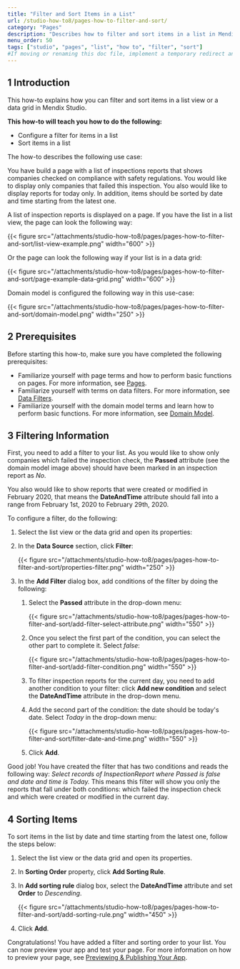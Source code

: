 ```yaml
---
title: "Filter and Sort Items in a List"
url: /studio-how-to8/pages-how-to-filter-and-sort/
category: "Pages"
description: "Describes how to filter and sort items in a list in Mendix Studio."
menu_order: 50
tags: ["studio", "pages", "list", "how to", "filter", "sort"]
#If moving or renaming this doc file, implement a temporary redirect and let the respective team know they should update the URL in the product. See Mapping to Products for more details.
---
```


## 1 Introduction 

This how-to explains how you can filter and sort items in a list view or a data grid in Mendix Studio. 

**This how-to will teach you how to do the following:**

* Configure a filter for items in a list
* Sort items in a list

The how-to describes the following use case: 

You have build a page with a list of inspections reports that shows companies checked on compliance with safety regulations. You would like to display only companies that failed this inspection. You also would like to display reports for today only. In addition, items should be sorted by date and time starting from the latest one.  

A list of inspection reports is displayed on a page. If you have the list in a list view, the page can look the following way:

{{< figure src="/attachments/studio-how-to8/pages/pages-how-to-filter-and-sort/list-view-example.png"   width="600"  >}}

Or the page can look the following way if your list is in a data grid:

{{< figure src="/attachments/studio-how-to8/pages/pages-how-to-filter-and-sort/page-example-data-grid.png"   width="600"  >}}

Domain model is configured the following way in this use-case:

{{< figure src="/attachments/studio-how-to8/pages/pages-how-to-filter-and-sort/domain-model.png"   width="250"  >}}

## 2 Prerequisites

Before starting this how-to, make sure you have completed the following prerequisites:

* Familiarize yourself with page terms and how to perform basic functions on pages. For more information, see [Pages](/studio8/page-editor/). 
* Familiarize yourself with terms on data filters. For more information, see [Data Filters](/studio8/data-filters/).
* Familiarize yourself with the domain model terms and learn how to perform basic functions. For more information, see [Domain Model](/studio8/domain-models/).

## 3 Filtering Information 

First, you need to add a filter to your list.  As you would like to show only companies which failed the inspection check, the **Passed** attribute (see the domain model image above) should have been marked in an inspection report as *No*. 

You also would like to show reports that were created or modified in February 2020, that means the **DateAndTime** attribute should fall into a range from February 1st, 2020 to February 29th, 2020. 

To configure a filter, do the following:

1. Select the list view or the data grid and open its properties:

2. In the **Data Source** section, click **Filter**:

    {{< figure src="/attachments/studio-how-to8/pages/pages-how-to-filter-and-sort/properties-filter.png"   width="250"  >}}

3. In the **Add Filter** dialog box, add conditions of the filter by doing the following:

    1. Select the **Passed** attribute in the drop-down menu:

    	{{< figure src="/attachments/studio-how-to8/pages/pages-how-to-filter-and-sort/add-filter-select-attribute.png"   width="550"  >}}

    2. Once you select the first part of the condition, you can select the other part to complete it. Select *false*:

    	{{< figure src="/attachments/studio-how-to8/pages/pages-how-to-filter-and-sort/add-filter-condition.png"   width="550"  >}}

    3. To filter inspection reports for the current day, you need to add another condition to your filter: click **Add new condition** and select the **DateAndTime** attribute in the drop-down menu.

    4. Add the second part of the condition: the date should be today's date. Select *Today* in the drop-down menu: 

		{{< figure src="/attachments/studio-how-to8/pages/pages-how-to-filter-and-sort/filter-date-and-time.png"   width="550"  >}}

    5. Click **Add**.

Good job! You have created the filter that has two conditions and reads the following way: *Select records of InspectionReport where Passed is false and date and time is Today.* This means this filter will show you only the reports that fall under both conditions: which failed the inspection check and which were created or modified in the current day. 

## 4 Sorting Items  

To sort items in the list by date and time starting from the latest one, follow the steps below:

1. Select the list view or the data grid and open its properties.

2. In **Sorting Order** property, click **Add Sorting Rule**.

3. In **Add sorting rule** dialog box, select the **DateAndTime** attribute and set **Order** to *Descending*.

	{{< figure src="/attachments/studio-how-to8/pages/pages-how-to-filter-and-sort/add-sorting-rule.png"   width="450"  >}}

4. Click **Add**.

Congratulations! You have added a filter and sorting order to your list. You can now preview your app and test your page. For more information on how to preview your page, see [Previewing & Publishing Your App](/studio8/publishing-app/).